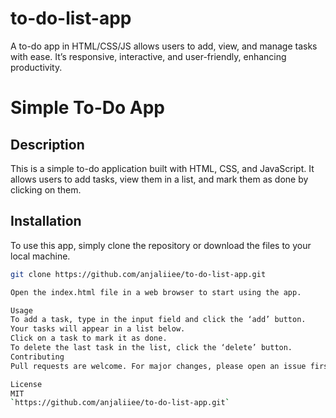 # to-do-list-app
A to-do app in HTML/CSS/JS allows users to add, view, and manage tasks with ease. It’s responsive, interactive, and user-friendly, enhancing productivity.
# Simple To-Do App

## Description

This is a simple to-do application built with HTML, CSS, and JavaScript. It allows users to add tasks, view them in a list, and mark them as done by clicking on them.

## Installation

To use this app, simply clone the repository or download the files to your local machine.

```bash
git clone https://github.com/anjaliiee/to-do-list-app.git

Open the index.html file in a web browser to start using the app.

Usage
To add a task, type in the input field and click the ‘add’ button.
Your tasks will appear in a list below.
Click on a task to mark it as done.
To delete the last task in the list, click the ‘delete’ button.
Contributing
Pull requests are welcome. For major changes, please open an issue first to discuss what you would like to change.

License
MIT
`https://github.com/anjaliiee/to-do-list-app.git`
```

